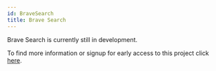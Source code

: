 ```yaml
---
id: BraveSearch
title: Brave Search
---
```


Brave Search is currently still in development.

To find more information or signup for early access to this project click [here](https://brave.com/search/).
